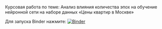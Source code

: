Курсовая работа по теме: Анализ влияния количества эпох на обучение нейронной сети на наборе данных «Цены квартир в Москве»

Для запуска Binder нажмите:
[![Binder](https://mybinder.org/badge_logo.svg)](https://mybinder.org/v2/gh/IvanFromGardarike/Kursovaya/master)
